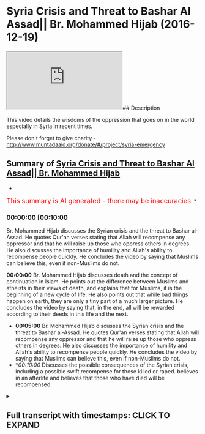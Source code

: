 # Syria Crisis and Threat to Bashar Al Assad|| Br. Mohammed Hijab (2016-12-19)

<iframe loading='lazy' src='https://www.youtube.com/embed/eXYyNE4JVpQ'></iframe>## Description

This video details the wisdoms of the oppression that goes on in the world especially in Syria in recent times.

Please don't forget to give charity -http://www.muntadaaid.org/donate/#/project/syria-emergency

## Summary of [Syria Crisis and Threat to Bashar Al Assad|| Br. Mohammed Hijab](https://www.youtube.com/watch?v=eXYyNE4JVpQ)


*

<span style="color:red; font-size:125%">This summary is AI generated - there may be inaccuracies</span>. [](/)*

### <a onclick="modifyYTiframeseektime('600')">00:00:00 [00:10:00</a>

 Br. Mohammed Hijab discusses the Syrian crisis and the threat to Bashar al-Assad. He quotes Qur'an verses stating that Allah will recompense any oppressor and that he will raise up those who oppress others in degrees. He also discusses the importance of humility and Allah's ability to recompense people quickly. He concludes the video by saying that Muslims can believe this, even if non-Muslims do not.

**<a onclick="modifyYTiframeseektime('0')">00:00:00</a>**  Br. Mohammed Hijab discusses death and the concept of continuation in Islam. He points out the difference between Muslims and atheists in their views of death, and explains that for Muslims, it is the beginning of a new cycle of life. He also points out that while bad things happen on earth, they are only a tiny part of a much larger picture. He concludes the video by saying that, in the end, all will be rewarded according to their deeds in this life and the next.
* **<a onclick="modifyYTiframeseektime('300')">00:05:00</a>**  Br. Mohammed Hijab discusses the Syrian crisis and the threat to Bashar al-Assad. He quotes Qur'an verses stating that Allah will recompense any oppressor and that he will raise up those who oppress others in degrees. He also discusses the importance of humility and Allah's ability to recompense people quickly. He concludes the video by saying that Muslims can believe this, even if non-Muslims do not.
* **<a onclick="modifyYTiframeseektime('600')">00:10:00</a>* Discusses the possible consequences of the Syrian crisis, including a possible swift recompense for those killed or raped. believes in an afterlife and believes that those who have died will be recompensed.

<details><summary><h2>Full transcript with timestamps: CLICK TO EXPAND</h2></summary>

<a onclick="modifyYTiframeseektime('0)')">0:00:00 in the last sort of period I have of<\/a>
<a onclick="modifyYTiframeseektime('2)')">0:00:02 this whatever you wanna call this I want<\/a>
<a onclick="modifyYTiframeseektime('8)')">0:00:08 to mention two important points because<\/a>
<a onclick="modifyYTiframeseektime('12)')">0:00:12 of the events that are basically<\/a>
<a onclick="modifyYTiframeseektime('14)')">0:00:14 happening around the world I just want<\/a>
<a onclick="modifyYTiframeseektime('18)')">0:00:18 to mention something about death<\/a>
<a onclick="modifyYTiframeseektime('21)')">0:00:21 generally how we conceive it and how to<\/a>
<a onclick="modifyYTiframeseektime('25)')">0:00:25 deal with when there's a lot of death<\/a>
<a onclick="modifyYTiframeseektime('27)')">0:00:27 going on which is what's going on at the<\/a>
<a onclick="modifyYTiframeseektime('29)')">0:00:29 mall in Syria and other places so death<\/a>
<a onclick="modifyYTiframeseektime('34)')">0:00:34 for us is the beginning this is the this<\/a>
<a onclick="modifyYTiframeseektime('37)')">0:00:37 is the difference between us and then<\/a>
<a onclick="modifyYTiframeseektime('39)')">0:00:39 this is the difference between Muslims<\/a>
<a onclick="modifyYTiframeseektime('42)')">0:00:42 and atheists for example that whereas<\/a>
<a onclick="modifyYTiframeseektime('46)')">0:00:46 atheists do not reckon that there is in<\/a>
<a onclick="modifyYTiframeseektime('49)')">0:00:49 continuation Muslims believe that this<\/a>
<a onclick="modifyYTiframeseektime('53)')">0:00:53 particular period of death is in fact<\/a>
<a onclick="modifyYTiframeseektime('59)')">0:00:59 the beginning and not the end it's the<\/a>
<a onclick="modifyYTiframeseektime('62)')">0:01:02 beginning and if we had an understanding<\/a>
<a onclick="modifyYTiframeseektime('67)')">0:01:07 of how small the dunya is comparative to<\/a>
<a onclick="modifyYTiframeseektime('75)')">0:01:15 the era we would not treat it with such<\/a>
<a onclick="modifyYTiframeseektime('78)')">0:01:18 80 men with such concern and prioritize<\/a>
<a onclick="modifyYTiframeseektime('81)')">0:01:21 it in this way we wouldn't if we<\/a>
<a onclick="modifyYTiframeseektime('84)')">0:01:24 understood if we had a macro<\/a>
<a onclick="modifyYTiframeseektime('87)')">0:01:27 understanding of how small the dunya is<\/a>
<a onclick="modifyYTiframeseektime('92)')">0:01:32 comparative to the everlasting now is<\/a>
<a onclick="modifyYTiframeseektime('95)')">0:01:35 everlasting everlasting means continuing<\/a>
<a onclick="modifyYTiframeseektime('98)')">0:01:38 forever hereafter we would not treat<\/a>
<a onclick="modifyYTiframeseektime('101)')">0:01:41 this dunya with such great regard<\/a>
<a onclick="modifyYTiframeseektime('105)')">0:01:45 whatever happens to us in this dunya of<\/a>
<a onclick="modifyYTiframeseektime('111)')">0:01:51 illnesses or punishments or grief or<\/a>
<a onclick="modifyYTiframeseektime('117)')">0:01:57 toil is incredibly short-lived<\/a>
<a onclick="modifyYTiframeseektime('122)')">0:02:02 now these disbelievers a lot of the<\/a>
<a onclick="modifyYTiframeseektime('125)')">0:02:05 atheists they say you know you have this<\/a>
<a onclick="modifyYTiframeseektime('128)')">0:02:08 problem of evil if God is so great why<\/a>
<a onclick="modifyYTiframeseektime('131)')">0:02:11 did he create even in the world<\/a>
<a onclick="modifyYTiframeseektime('134)')">0:02:14 this is their problem because they don't<\/a>
<a onclick="modifyYTiframeseektime('136)')">0:02:16 believe in a continuation for us is<\/a>
<a onclick="modifyYTiframeseektime('138)')">0:02:18 completely the opposite we believe in a<\/a>
<a onclick="modifyYTiframeseektime('140)')">0:02:20 continuation you're analyzing or you're<\/a>
<a onclick="modifyYTiframeseektime('144)')">0:02:24 assessing the situation on a micro level<\/a>
<a onclick="modifyYTiframeseektime('148)')">0:02:28 and you have not seen the macro picture<\/a>
<a onclick="modifyYTiframeseektime('151)')">0:02:31 so when we see children die and blood<\/a>
<a onclick="modifyYTiframeseektime('158)')">0:02:38 being spilled and oppression being done<\/a>
<a onclick="modifyYTiframeseektime('162)')">0:02:42 [Music]<\/a>
<a onclick="modifyYTiframeseektime('163)')">0:02:43 which is what's happening in Syria when<\/a>
<a onclick="modifyYTiframeseektime('168)')">0:02:48 we see women being raped we hear of<\/a>
<a onclick="modifyYTiframeseektime('172)')">0:02:52 women being raped and we hear that the<\/a>
<a onclick="modifyYTiframeseektime('177)')">0:02:57 old people are not being given the food<\/a>
<a onclick="modifyYTiframeseektime('179)')">0:02:59 and they're dying of starvation some<\/a>
<a onclick="modifyYTiframeseektime('186)')">0:03:06 people will ask<\/a>
<a onclick="modifyYTiframeseektime('188)')">0:03:08 metallus wallah when is the victory of<\/a>
<a onclick="modifyYTiframeseektime('191)')">0:03:11 allah going to happen and some other<\/a>
<a onclick="modifyYTiframeseektime('194)')">0:03:14 weak weaker amman individuals will say<\/a>
<a onclick="modifyYTiframeseektime('198)')">0:03:18 why is this happening how could God<\/a>
<a onclick="modifyYTiframeseektime('201)')">0:03:21 allow this to happen<\/a>
<a onclick="modifyYTiframeseektime('205)')">0:03:25 well you're only looking at a microcosm<\/a>
<a onclick="modifyYTiframeseektime('211)')">0:03:31 or a micro picture of the macro reality<\/a>
<a onclick="modifyYTiframeseektime('219)')">0:03:39 that boy that's been killed in Syria or<\/a>
<a onclick="modifyYTiframeseektime('222)')">0:03:42 in Burma on the Central African Republic<\/a>
<a onclick="modifyYTiframeseektime('226)')">0:03:46 who is being pried out of the rubble who<\/a>
<a onclick="modifyYTiframeseektime('232)')">0:03:52 that who when the emergency services<\/a>
<a onclick="modifyYTiframeseektime('236)')">0:03:56 reach that area pry that person out of<\/a>
<a onclick="modifyYTiframeseektime('239)')">0:03:59 the rubble wiping off the dust of that<\/a>
<a onclick="modifyYTiframeseektime('243)')">0:04:03 individual that baby to see that he is<\/a>
<a onclick="modifyYTiframeseektime('248)')">0:04:08 not alive anymore and they try their<\/a>
<a onclick="modifyYTiframeseektime('251)')">0:04:11 best to resuscitate that boy and the<\/a>
<a onclick="modifyYTiframeseektime('255)')">0:04:15 mother is in the background screaming<\/a>
<a onclick="modifyYTiframeseektime('260)')">0:04:20 and the people are asking why why is<\/a>
<a onclick="modifyYTiframeseektime('269)')">0:04:29 this happening to us why is this<\/a>
<a onclick="modifyYTiframeseektime('271)')">0:04:31 happening to what will kill again<\/a>
<a onclick="modifyYTiframeseektime('273)')">0:04:33 whatever Allah says that these are the<\/a>
<a onclick="modifyYTiframeseektime('275)')">0:04:35 days that we we overturn we turn them so<\/a>
<a onclick="modifyYTiframeseektime('280)')">0:04:40 you have good days and bad days and he<\/a>
<a onclick="modifyYTiframeseektime('282)')">0:04:42 said this when what had happened and<\/a>
<a onclick="modifyYTiframeseektime('285)')">0:04:45 moreover this is the beginning that boy<\/a>
<a onclick="modifyYTiframeseektime('289)')">0:04:49 will be the king<\/a>
<a onclick="modifyYTiframeseektime('290)')">0:04:50 insha'Allah in heaven we believe in<\/a>
<a onclick="modifyYTiframeseektime('293)')">0:04:53 heaven we believe in an everlasting<\/a>
<a onclick="modifyYTiframeseektime('294)')">0:04:54 place where people reside forever we<\/a>
<a onclick="modifyYTiframeseektime('299)')">0:04:59 believe in the day of judgment where<\/a>
<a onclick="modifyYTiframeseektime('302)')">0:05:02 every volume every oppressor is<\/a>
<a onclick="modifyYTiframeseektime('309)')">0:05:09 recompensate Allah Subhanahu WA Ta'ala<\/a>
<a onclick="modifyYTiframeseektime('314)')">0:05:14 he says in the quran he says rafaeld Oh<\/a>
<a onclick="modifyYTiframeseektime('322)')">0:05:22 JT Dolan shingeo Haman am ring he Allah<\/a>
<a onclick="modifyYTiframeseektime('327)')">0:05:27 Misha I mean I body Allah<\/a>
<a onclick="modifyYTiframeseektime('333)')">0:05:33 Myesha<\/a>
<a onclick="modifyYTiframeseektime('335)')">0:05:35 I mean I body heal you do yo Matala<\/a>
<a onclick="modifyYTiframeseektime('342)')">0:05:42 apart he says he is the one who raises<\/a>
<a onclick="modifyYTiframeseektime('350)')">0:05:50 in degrees any people and others the one<\/a>
<a onclick="modifyYTiframeseektime('356)')">0:05:56 who's the possessor of the throne that<\/a>
<a onclick="modifyYTiframeseektime('359)')">0:05:59 he throws the roar<\/a>
<a onclick="modifyYTiframeseektime('364)')">0:06:04 upon whether he wants from his I vent<\/a>
<a onclick="modifyYTiframeseektime('367)')">0:06:07 and then they will be on thee<\/a>
<a onclick="modifyYTiframeseektime('371)')">0:06:11 yah metallic is Yama Yama Yama telev<\/a>
<a onclick="modifyYTiframeseektime('374)')">0:06:14 means the day of separation and then he<\/a>
<a onclick="modifyYTiframeseektime('379)')">0:06:19 says about humility Amma<\/a>
<a onclick="modifyYTiframeseektime('382)')">0:06:22 Yama whom there is o the day when they<\/a>
<a onclick="modifyYTiframeseektime('391)')">0:06:31 will be laid bare just standing there<\/a>
<a onclick="modifyYTiframeseektime('395)')">0:06:35 the day when all of the oppressors that<\/a>
<a onclick="modifyYTiframeseektime('398)')">0:06:38 oppressed the children and that blown up<\/a>
<a onclick="modifyYTiframeseektime('401)')">0:06:41 the children and I have caused the<\/a>
<a onclick="modifyYTiframeseektime('404)')">0:06:44 children to be under the rubble for<\/a>
<a onclick="modifyYTiframeseektime('406)')">0:06:46 political reasons they want Bashar<\/a>
<a onclick="modifyYTiframeseektime('409)')">0:06:49 al-assad and others like him will be<\/a>
<a onclick="modifyYTiframeseektime('412)')">0:06:52 laid bare and it will be said to him<\/a>
<a onclick="modifyYTiframeseektime('419)')">0:06:59 laia firm you know Longman che<\/a>
<a onclick="modifyYTiframeseektime('426)')">0:07:06 nothing of what you did and what that<\/a>
<a onclick="modifyYTiframeseektime('430)')">0:07:10 person or anyone did will be concealed<\/a>
<a onclick="modifyYTiframeseektime('434)')">0:07:14 anymore Lehman in Coolio<\/a>
<a onclick="modifyYTiframeseektime('441)')">0:07:21 to whom is the kingdom today huh is it<\/a>
<a onclick="modifyYTiframeseektime('445)')">0:07:25 to him<\/a>
<a onclick="modifyYTiframeseektime('448)')">0:07:28 Coolio<\/a>
<a onclick="modifyYTiframeseektime('453)')">0:07:33 boom to whom is the kingdom today<\/a>
<a onclick="modifyYTiframeseektime('458)')">0:07:38 lillahi'l were hidden look AHA to Allah<\/a>
<a onclick="modifyYTiframeseektime('465)')">0:07:45 the one no one can resist him he is<\/a>
<a onclick="modifyYTiframeseektime('470)')">0:07:50 irresistible we can believe this<\/a>
<a onclick="modifyYTiframeseektime('475)')">0:07:55 as Muslims others cannot believe this if<\/a>
<a onclick="modifyYTiframeseektime('479)')">0:07:59 they believe in atheism because there's<\/a>
<a onclick="modifyYTiframeseektime('482)')">0:08:02 no justice<\/a>
<a onclick="modifyYTiframeseektime('482)')">0:08:02 after voting for them we can believe<\/a>
<a onclick="modifyYTiframeseektime('486)')">0:08:06 that the young boy has been slaughtered<\/a>
<a onclick="modifyYTiframeseektime('488)')">0:08:08 and killed that he will have his heaven<\/a>
<a onclick="modifyYTiframeseektime('492)')">0:08:12 and that he can truly rest in peace<\/a>
<a onclick="modifyYTiframeseektime('496)')">0:08:16 whereas the Atheist cannot make such a<\/a>
<a onclick="modifyYTiframeseektime('498)')">0:08:18 statement and be a morally consistent we<\/a>
<a onclick="modifyYTiframeseektime('501)')">0:08:21 can believe that the people who are<\/a>
<a onclick="modifyYTiframeseektime('504)')">0:08:24 oppressors in the land that they will be<\/a>
<a onclick="modifyYTiframeseektime('508)')">0:08:28 recompense by Allah and Allah will say<\/a>
<a onclick="modifyYTiframeseektime('514)')">0:08:34 to them Lee manymoon young to whom is<\/a>
<a onclick="modifyYTiframeseektime('518)')">0:08:38 the kingdom today and then he will reply<\/a>
<a onclick="modifyYTiframeseektime('523)')">0:08:43 himself and say lillahil wa Haden ha ha<\/a>
<a onclick="modifyYTiframeseektime('530)')">0:08:50 to Allah the one and the irresistible<\/a>
<a onclick="modifyYTiframeseektime('535)')">0:08:55 Alma to Jessa Kunlun have Symmachus avid<\/a>
<a onclick="modifyYTiframeseektime('540)')">0:09:00 today every single self will be<\/a>
<a onclick="modifyYTiframeseektime('544)')">0:09:04 recompensed for what he has done all of<\/a>
<a onclick="modifyYTiframeseektime('549)')">0:09:09 the oppressors will be recompensed a<\/a>
<a onclick="modifyYTiframeseektime('554)')">0:09:14 glioma two days ago<\/a>
<a onclick="modifyYTiframeseektime('556)')">0:09:16 namsom casa but level Malia<\/a>
<a onclick="modifyYTiframeseektime('564)')">0:09:24 there is no oppression today can you<\/a>
<a onclick="modifyYTiframeseektime('569)')">0:09:29 imagine such a statement being made a<\/a>
<a onclick="modifyYTiframeseektime('572)')">0:09:32 loss of Hanna word Allah will say level<\/a>
<a onclick="modifyYTiframeseektime('576)')">0:09:36 melio<\/a>
<a onclick="modifyYTiframeseektime('581)')">0:09:41 there is no oppression today in allah as<\/a>
<a onclick="modifyYTiframeseektime('590)')">0:09:50 any young asa that certainly allah is a<\/a>
<a onclick="modifyYTiframeseektime('596)')">0:09:56 very fast recompensa that he will<\/a>
<a onclick="modifyYTiframeseektime('600)')">0:10:00 recompense in a very Swift in fast way<\/a>
<a onclick="modifyYTiframeseektime('604)')">0:10:04 this is what we can believe as a result<\/a>
<a onclick="modifyYTiframeseektime('606)')">0:10:06 of our ontology our belief system our<\/a>
<a onclick="modifyYTiframeseektime('609)')">0:10:09 bill our religion our key there we<\/a>
<a onclick="modifyYTiframeseektime('612)')">0:10:12 believe in the Hereafter<\/a>
<a onclick="modifyYTiframeseektime('614)')">0:10:14 we believe in a time when the boys that<\/a>
<a onclick="modifyYTiframeseektime('617)')">0:10:17 have been killed by the oppressors and<\/a>
<a onclick="modifyYTiframeseektime('619)')">0:10:19 the girls who have been raped by their<\/a>
<a onclick="modifyYTiframeseektime('622)')">0:10:22 pro knees will be recompensed we believe<\/a>
<a onclick="modifyYTiframeseektime('628)')">0:10:28 in this<\/a>
</details>